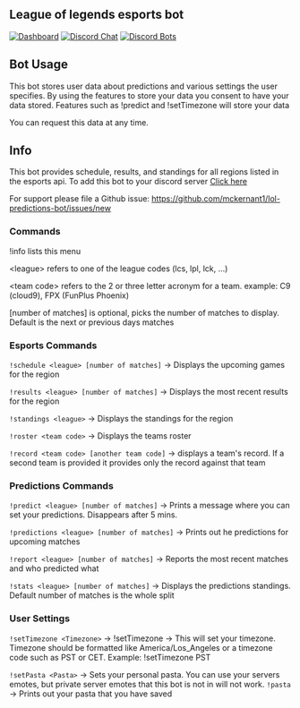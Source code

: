 ## League of legends esports bot

[![Dashboard](https://img.shields.io/static/v1?label=AWS&message=Dashboard&color=green)](https://cloudwatch.amazonaws.com/dashboard.html?dashboard=Predictions-Bot-Dashboard&context=eyJSIjoidXMtZWFzdC0xIiwiRCI6ImN3LWRiLTY1MzUyODg3Mzk1MSIsIlUiOiJ1cy1lYXN0LTFfWWdlV3dsS0tGIiwiQyI6Ijc4OHJ1bGIzdDNvaTc3dTJjbGhoOTlzbGNpIiwiSSI6InVzLWVhc3QtMTo0ODhlOWRmNi1hOThlLTQzMTItOGE0YS0zMzZkYTVkNzI2ZWMiLCJNIjoiUHVibGljIn0=)
[![Discord Chat](https://img.shields.io/discord/802610953396551720?label=support)](https://discord.gg/Dvq8f5KxZT)
[![Discord Bots](https://top.gg/api/widget/status/725169546633281628.svg)](https://top.gg/bot/725169546633281628)



## Bot Usage
This bot stores user data about predictions and various settings the user specifies. By using the features to store your data you consent to have your data stored.
Features such as !predict and !setTimezone will store your data

You can request this data at any time.

## Info
This bot provides schedule, results, and standings for all regions listed in the esports api.
To add this bot to your discord server [Click here](https://discord.com/api/oauth2/authorize?client_id=725169546633281628&permissions=2112&scope=bot)

For support please file a Github issue: https://github.com/mckernant1/lol-predictions-bot/issues/new

### Commands
!info lists this menu

\<league\> refers to one of the league codes (lcs, lpl, lck, ...) 

\<team code\> refers to the 2 or three letter acronym for a team. example: C9 (cloud9), FPX (FunPlus Phoenix)

[number of matches] is optional, picks the number of matches to display. Default is the next or previous days matches

### Esports Commands
`!schedule <league> [number of matches]` -> Displays the upcoming games for the region

`!results <league> [number of matches]` -> Displays the most recent results for the region 

`!standings <league>` -> Displays the standings for the region 

`!roster <team code>` -> Displays the teams roster

`!record <team code> [another team code]` -> displays a team's record. If a second team is provided it provides only the record against that team

### Predictions Commands
`!predict <league> [number of matches]` -> Prints a message where you can set your predictions. Disappears after 5 mins.

`!predictions <league> [number of matches]` -> Prints out he predictions for upcoming matches

`!report <league> [number of matches]` -> Reports the most recent matches and who predicted what

`!stats <league> [number of matches]` -> Displays the predictions standings. Default number of matches is the whole split

### User Settings

`!setTimezone <Timezone>` -> !setTimezone <Timezone> -> This will set your timezone. Timezone should be formatted like America/Los_Angeles or a timezone code such as PST or CET. Example: !setTimezone PST

`!setPasta <Pasta>` -> Sets your personal pasta. You can use your servers emotes, but private server emotes that this bot is not in will not work.
`!pasta` -> Prints out your pasta that you have saved
